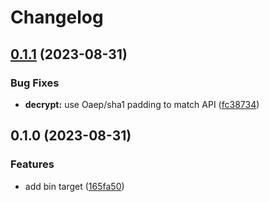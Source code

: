 # Changelog

## [0.1.1](https://github.com/onomondo/SoftSIM-CLI/compare/v0.1.0...v0.1.1) (2023-08-31)


### Bug Fixes

* **decrypt:** use Oaep/sha1 padding to match API ([fc38734](https://github.com/onomondo/SoftSIM-CLI/commit/fc38734b62d43129a56156eccedf51468df56c04))

## 0.1.0 (2023-08-31)


### Features

* add bin target ([165fa50](https://github.com/onomondo/SoftSIM-CLI/commit/165fa50f79850bc410fbe599dbea0792f885fb84))
